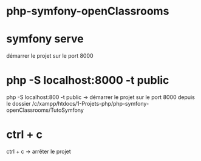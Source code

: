 # php-symfony-openClassrooms

# symfony serve

démarrer le projet sur le port 8000

# php -S localhost:8000 -t public

php -S localhost:800 -t public  -> démarrer le projet sur le port 8000 depuis le dossier /c/xampp/htdocs/1-Projets-php/php-symfony-openClassrooms/TutoSymfony

# ctrl + c

ctrl + c -> arrêter le projet